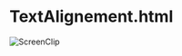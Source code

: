# TextAlignement.html

![ScreenClip](https://user-images.githubusercontent.com/28195113/90935096-2ed97d80-e40b-11ea-8d00-5f2ee708e749.png)
